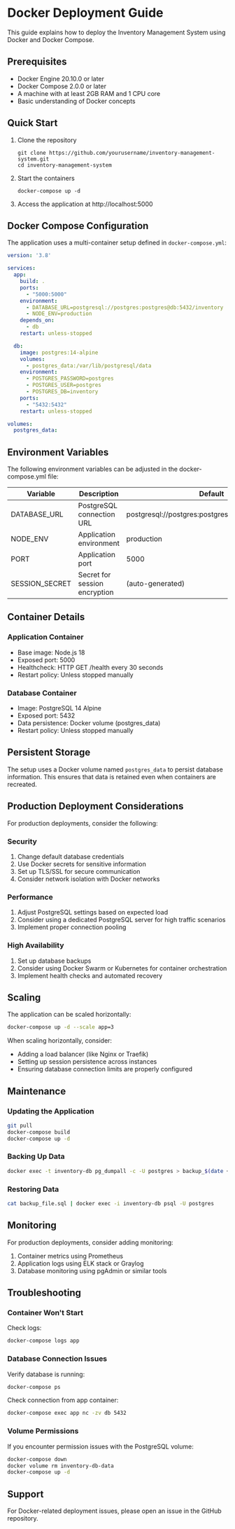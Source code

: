 # Docker Deployment Guide

This guide explains how to deploy the Inventory Management System using Docker and Docker Compose.

## Prerequisites

- Docker Engine 20.10.0 or later
- Docker Compose 2.0.0 or later
- A machine with at least 2GB RAM and 1 CPU core
- Basic understanding of Docker concepts

## Quick Start

1. Clone the repository
   ```
   git clone https://github.com/yourusername/inventory-management-system.git
   cd inventory-management-system
   ```

2. Start the containers
   ```
   docker-compose up -d
   ```

3. Access the application at http://localhost:5000

## Docker Compose Configuration

The application uses a multi-container setup defined in `docker-compose.yml`:

```yaml
version: '3.8'

services:
  app:
    build: .
    ports:
      - "5000:5000"
    environment:
      - DATABASE_URL=postgresql://postgres:postgres@db:5432/inventory
      - NODE_ENV=production
    depends_on:
      - db
    restart: unless-stopped

  db:
    image: postgres:14-alpine
    volumes:
      - postgres_data:/var/lib/postgresql/data
    environment:
      - POSTGRES_PASSWORD=postgres
      - POSTGRES_USER=postgres
      - POSTGRES_DB=inventory
    ports:
      - "5432:5432"
    restart: unless-stopped

volumes:
  postgres_data:
```

## Environment Variables

The following environment variables can be adjusted in the docker-compose.yml file:

| Variable | Description | Default |
|----------|-------------|---------|
| DATABASE_URL | PostgreSQL connection URL | postgresql://postgres:postgres@db:5432/inventory |
| NODE_ENV | Application environment | production |
| PORT | Application port | 5000 |
| SESSION_SECRET | Secret for session encryption | (auto-generated) |

## Container Details

### Application Container

- Base image: Node.js 18
- Exposed port: 5000
- Healthcheck: HTTP GET /health every 30 seconds
- Restart policy: Unless stopped manually

### Database Container

- Image: PostgreSQL 14 Alpine
- Exposed port: 5432
- Data persistence: Docker volume (postgres_data)
- Restart policy: Unless stopped manually

## Persistent Storage

The setup uses a Docker volume named `postgres_data` to persist database information. This ensures that data is retained even when containers are recreated.

## Production Deployment Considerations

For production deployments, consider the following:

### Security

1. Change default database credentials
2. Use Docker secrets for sensitive information
3. Set up TLS/SSL for secure communication
4. Consider network isolation with Docker networks

### Performance

1. Adjust PostgreSQL settings based on expected load
2. Consider using a dedicated PostgreSQL server for high traffic scenarios
3. Implement proper connection pooling

### High Availability

1. Set up database backups
2. Consider using Docker Swarm or Kubernetes for container orchestration
3. Implement health checks and automated recovery

## Scaling

The application can be scaled horizontally:

```bash
docker-compose up -d --scale app=3
```

When scaling horizontally, consider:
- Adding a load balancer (like Nginx or Traefik)
- Setting up session persistence across instances
- Ensuring database connection limits are properly configured

## Maintenance

### Updating the Application

```bash
git pull
docker-compose build
docker-compose up -d
```

### Backing Up Data

```bash
docker exec -t inventory-db pg_dumpall -c -U postgres > backup_$(date +%Y-%m-%d_%H-%M-%S).sql
```

### Restoring Data

```bash
cat backup_file.sql | docker exec -i inventory-db psql -U postgres
```

## Monitoring

For production deployments, consider adding monitoring:

1. Container metrics using Prometheus
2. Application logs using ELK stack or Graylog
3. Database monitoring using pgAdmin or similar tools

## Troubleshooting

### Container Won't Start

Check logs:
```bash
docker-compose logs app
```

### Database Connection Issues

Verify database is running:
```bash
docker-compose ps
```

Check connection from app container:
```bash
docker-compose exec app nc -zv db 5432
```

### Volume Permissions

If you encounter permission issues with the PostgreSQL volume:
```bash
docker-compose down
docker volume rm inventory-db-data
docker-compose up -d
```

## Support

For Docker-related deployment issues, please open an issue in the GitHub repository.